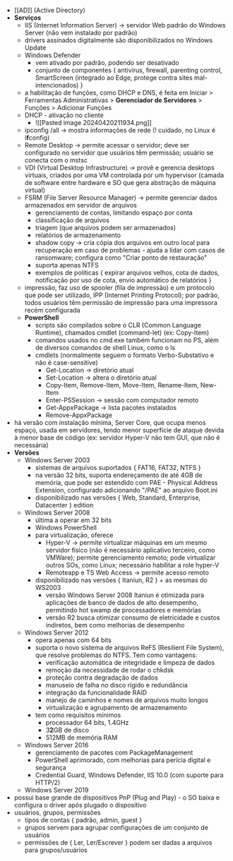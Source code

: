 * [[AD]] (Active Directory)
* **Serviços**
	* IIS (Internet Information Server) -> servidor Web padrão do Windows Server (não vem instalado por padrão)
	* drivers assinados digitalmente são disponibilizados no Windows Update
	* Windows Defender
		* vem ativado por padrão, podendo ser desativado
		* conjunto de componentes { antivírus, firewall, parenting control, SmartScreen (integrado ao Edge, protege contra sites mal-intencionados) }
	* a habilitação de funções, como DHCP e DNS, é feita em Iniciar > Ferramentas Administrativas > **Gerenciador de Servidores** > Funções > Adicionar Funções
	* DHCP - ativação no cliente
		* ![[Pasted image 20240420211934.png]]
	* ipconfig /all -> mostra informações de rede (! cuidado, no Linux é i**f**config)
	* Remote Desktop -> permite acessar o servidor; deve ser configurado no servidor que usuários têm permissão; usuário se conecta com o mstsc
	* VDI (Virtual Desktop Infrastructure) -> provê e gerencia desktops virtuais, criados por uma VM controlada por um hypervisor (camada de software entre hardware e SO que gera abstração de máquina virtual)
	* FSRM (File Server Resource Manager) -> permite gerenciar dados armazenados em servidor de arquivos
		* gerenciamento de contas, limitando espaço por conta
		* classificação de arquivos
		* triagem (que arquivos podem ser armazenados)
		* relatórios de armazenamento
		* shadow copy -> cria cópia dos arquivos em outro local para recuperação em caso de problemas - ajuda a lidar com casos de ransomware; configura como "Criar ponto de restauração"
		* suporta apenas NTFS
		* exemplos de políticas { expirar arquivos velhos, cota de dados, notificação por uso de cota, envio automático de relatórios }
	* impressão, faz uso de spooler (fila de impressão) e um protocolo que pode ser utilizado, IPP (Internet Printing Protocol); por padrão, todos usuários têm permissão de impressão para uma impressora recém configurada
	* **PowerShell**
		* scripts são compilados sobre o CLR (Common Language Runtime), chamados cmdlet (command-let) (ex: Copy-Item)
		* comandos usados no cmd.exe também funcionam no PS, além de diversos comandos de shell Linux, como o ls
		* cmdlets (normalmente seguem o formato Verbo-Substativo e não é case-sensitive)
			* Get-Location -> diretório atual
			* Set-Location -> altera o diretório atual
			* Copy-Item, Remove-Item, Move-Item, Rename-Item, New-Item
			* Enter-PSSession -> sessão com computador remoto
			* Get-AppxPackage -> lista pacotes instalados
			* Remove-AppxPackage
* há versão com instalação mínima, Server Core, que ocupa menos espaço, usada em servidores, tendo menor superfície de ataque devida à menor base de código (ex: servidor Hyper-V não tem GUI, que não é necessária)
* **Versões**
	* Windows Server 2003
		* sistemas de arquivos suportados { FAT16, FAT32, NTFS }
		* na versão 32 bits, suporta endereçamento de até 4GB de memória, que pode ser estendido com PAE - Physical Address Extension, configurado adicionando "/PAE" ao arquivo Boot.ini
		* disponibilizado nas versões { Web, Standard, Enterprise, Datacenter } edition
	* Windows Server 2008
		* última a operar em 32 bits
		* Windows PowerShell
		* para virtualização, oferece
			* Hyper-V -> permite virtualizar máquinas em um mesmo servidor físico (não é necessário aplicativo terceiro, como VMWare); permite gerenciamento remoto; pode virtualizar outros SOs, como Linux; necessário habilitar a role hyper-V
			* Remoteapp e TS Web Access -> permite acesso remoto
		* disponibilizado nas versões { Itaniun, R2 } + as mesmas do WS2003
			* versão Windows Server 2008 Itaniun é otimizada para aplicações de banco de dados de alto desempenho, permitindo hot swamp de processadores e memórias
			* versão R2 busca otimizar consumo de eletricidade e custos indiretos, bem como melhorias de desempenho
	* Windows Server 2012
		* opera apenas com 64 bits
		* suporta o novo sistema de arquivos ReFS (Resilient File System), que resolve problemas do NTFS. Tem como vantagens:
			* verificação automática de integridade e limpeza de dados
			* remoção da necessidade de rodar o chkdsk
			* proteção contra degradação de dados
			* manuseio de falha no disco rígido e redundância
			* integração da funcionalidade RAID
			* manejo de caminhos e nomes de arquivos muito longos
			* virtualização e agrupamento de armazenamento
		* tem como requisitos mínimos
			* processador 64 bits, 1.4GHz
			* 3**2**GB de disco
			* 512MB de memória RAM
	* Windows Server 2016
		* gerenciamento de pacotes com PackageManagement
		* PowerShell aprimorado, com melhorias para perícia digital e segurança
		* Credential Guard, Windows Defender, IIS 10.0 (com suporte para HTTP/2)
	* Windows Server 2019
* possui base grande de dispositivos PnP (Plug and Play) - o SO baixa e configura o driver após plugado o dispositivo
* usuários, grupos, permissões
	* tipos de contas { padrão, admin, guest }
	* grupos servem para agrupar configurações de um conjunto de usuários
	* permissões de { Ler, Ler/Escrever } podem ser dadas a arquivos para grupos/usuários
